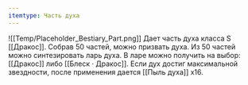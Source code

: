 ```yaml
---
itemtype: Часть духа
---
```

![[Temp/Placeholder_Bestiary_Part.png]]
Дает часть духа класса S [[Дракос]]. Собрав 50 частей, можно призвать духа. Из 50 частей можно синтезировать ларь духа. В ларе можно получить на выбор: [[Дракос]] либо [[Блеск · Дракос]]. Если дух достиг максимальной звездности, после применения дается [[Пыль духа]] х16.
